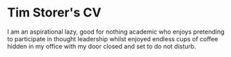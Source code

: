 # Tim Storer's CV

I am an aspirational lazy, good for nothing academic who enjoys pretending to participate in thought leadership whilst enjoyed endless cups of coffee hidden in my office with my door closed and set to do not disturb.

